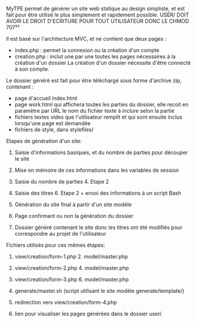 MyTPE permet de générer un site web statique au design simpliste, et est fait pour être utilisé le plus simplement et rapidement possible.
USER/ DOIT AVOIR LE DROIT D'ECRITURE POUR TOUT UTILISATEUR DONC LE CHMOD 707²²

Il est basé sur l'architecture MVC, et ne contient que deux pages :
* index.php : permet la connexion ou la création d'un compte
* creation.php : inclut une par une toutes les pages nécessaires à la création d'un dossier
La création d'un dossier nécessite d'être connecté à son compte.

Le dossier généré est fait pour être téléchargé sous forme d'archive zip, contenant :
* page d'accueil index.html
* page work.html qui affichera toutes les parties du dossier, elle recoit en paramètre par URL
  le nom du fichier texte à inclure selon la partie
* fichiers textes vides que l'utilisateur remplit et qui sont ensuite inclus lorsqu'une page est demandée
* fichiers de style, dans stylefiles/



Etapes de génération d'un site:

1. Saisie d'informations basiques, et du nombre de parties pour découper le site
2. Mise en mémoire de ces informations dans les variables de session
3. Saisie du nombre de parties          4. Etape 2
5. Saisie des titres                    6. Etape 2 + envoi des informations à un script Bash

7. Génération du site final à partir d'un site modèle
8. Page confirmant ou non la génération du dossier
9. Dossier généré contenant le site donc les titres ont été modifiés pour correspondre au projet de l'utilisateur


Fichiers utilisés pour ces mêmes étapes:

1. view/creation/form-1.php             2. model/master.php
3. view/creation/form-2.php             4. model/master.php
5. view/creation/form-3.php             6. model/master.php

7. generate/master.sh (script utilisant le site modèle generate/template/)
8. redirection vers view/creation/form-4.php
9. lien pour visualiser les pages générées dans le dossier user/
